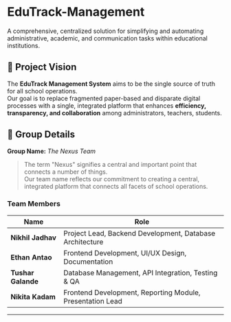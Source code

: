 # EduTrack-Management
A comprehensive, centralized solution for simplifying and automating administrative, academic, and communication tasks within educational institutions.

## 🌟 Project Vision
The **EduTrack Management System** aims to be the single source of truth for all school operations.  
Our goal is to replace fragmented paper-based and disparate digital processes with a single, integrated platform that enhances **efficiency, transparency, and collaboration** among administrators, teachers, students.

## 👥 Group Details

**Group Name:** *The Nexus Team*  
> The term "Nexus" signifies a central and important point that connects a number of things.  
> Our team name reflects our commitment to creating a central, integrated platform that connects all facets of school operations.

### Team Members
| **Name**        | **Role** |
|------------------|--------------------------|
| **Nikhil Jadhav** | Project Lead, Backend Development, Database Architecture |
| **Ethan Antao**  | Frontend Development, UI/UX Design, Documentation |
| **Tushar Galande** | Database Management, API Integration, Testing & QA |
| **Nikita Kadam** | Frontend Development, Reporting Module, Presentation Lead |

---
